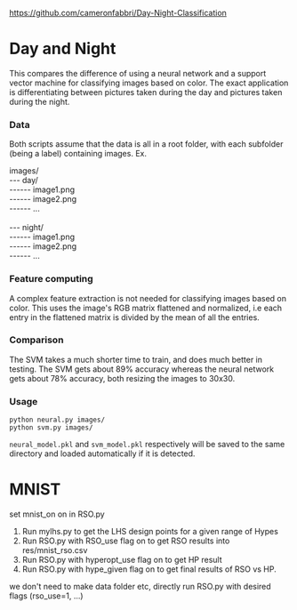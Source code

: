 https://github.com/cameronfabbri/Day-Night-Classification

# Day and Night

This compares the difference of using a neural network and a support vector machine
for classifying images based on color. The exact application is differentiating
between pictures taken during the day and pictures taken during the night.


### Data

Both scripts assume that the data is all in a root folder, with each subfolder
(being a label) containing images. Ex.


images/<br>
--- day/<br>
------ image1.png<br>
------ image2.png<br>
------ ...<br><br>
--- night/<br>
------ image1.png<br>
------ image2.png<br>
------ ...<br>


### Feature computing

A complex feature extraction is not needed for classifying images based on color.
This uses the image's RGB matrix flattened and normalized, i.e each entry in
the flattened matrix is divided by the mean of all the entries.


### Comparison

The SVM takes a much shorter time to train, and does much better in testing. 
The SVM gets about 89% accuracy whereas the neural network gets about 78% accuracy,
both resizing the images to 30x30.


### Usage

`python neural.py images/`<br>
`python svm.py images/`<br>

`neural_model.pkl` and `svm_model.pkl` respectively will be saved to the
same directory and loaded automatically if it is detected.


# MNIST 
set mnist_on on in RSO.py
1. Run mylhs.py to get the LHS design points for a given range of Hypes
2. Run RSO.py with RSO_use flag on to get RSO results into res/mnist_rso.csv
3. Run RSO.py with hyperopt_use flag on to get HP result
4. Run RSO.py with hype_given flag on to get final results of RSO vs HP.

we don't need to make data folder etc, directly run RSO.py with desired flags (rso_use=1, ...)


